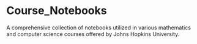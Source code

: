 # Course_Notebooks
A comprehensive collection of notebooks utilized in various mathematics and computer science courses offered by Johns Hopkins University.
